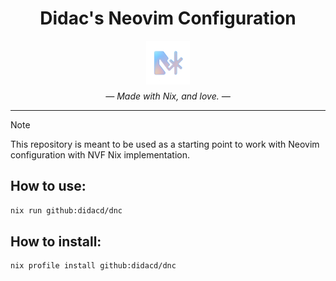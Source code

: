 <div style="text-align: center;margin-top: 20px;">
  <h1>Didac's Neovim Configuration</h1>
  <img
    src="./assets/dnc_logo.png" 
    width="70px"
    height="auto"
    style="display: block; margin: 0 auto;"
  />
  <p style="margin-top: 10px; font-style: italic;">
    — Made with Nix, and love. —
  </p>
</div>

---

> [!NOTE]
> This repository is meant to be used as a starting point
> to work with Neovim configuration with NVF Nix implementation.

## How to use:

```bash
nix run github:didacd/dnc
```

## How to install:

```bash
nix profile install github:didacd/dnc
```


